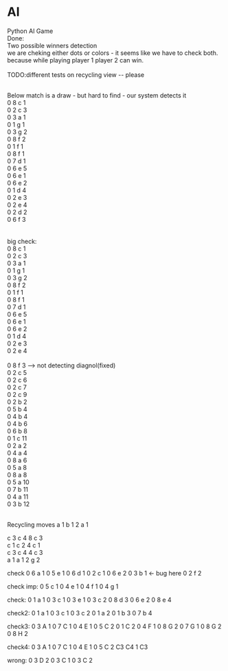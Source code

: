# AI



Python AI Game  
Done:  
Two possible winners detection  
we are cheking either dots or colors - it seems like we have to check both.   
because while playing player 1 player 2 can win.  
<br>
TODO:different tests on recycling view -- please  
<br>

Below match is a draw - but hard to find - our system detects it  
0 8 c 1  
0 2 c 3  
0 3 a 1  
0 1 g 1  
0 3 g 2  
0 8 f 2  
0 1 f 1  
0 8 f 1  
0 7 d 1  
0 6 e 5  
0 6 e 1  
0 6 e 2  
0 1 d 4  
0 2 e 3  
0 2 e 4  
0 2 d 2  
0 6 f 3  
<br>
<br>
big check:  
0 8 c 1  
0 2 c 3  
0 3 a 1  
0 1 g 1  
0 3 g 2  
0 8 f 2  
0 1 f 1  
0 8 f 1  
0 7 d 1  
0 6 e 5  
0 6 e 1  
0 6 e 2  
0 1 d 4  
0 2 e 3  
0 2 e 4  
<br> 
0 8 f 3 --> not detecting diagnol(fixed)
<br>
0 2 c 5  
0 2 c 6  
0 2 c 7  
0 2 c 9  
0 2 b 2  
0 5 b 4  
0 4 b 4  
0 4 b 6  
0 6 b 8  
0 1 c 11  
0 2 a 2  
0 4 a 4  
0 8 a 6  
0 5 a 8  
0 8 a 8  
0 5 a 10  
0 7 b 11  
0 4 a 11  
0 3 b 12  
   
<br>
Recycling moves  
a 1 b 1 2 a 1  
 
c 3 c 4 8 c 3   
c 1 c 2 4 c 1  
c 3 c 4 4 c 3  
a 1 a 1 2 g 2  
 



check
0 6 a 1
0 5 e 1
0 6 d 1
0 2 c 1
0 6 e 2
0 3 b 1 <- bug here
0 2 f 2
 


check imp:
0 5 c 1
0 4 e 1
0 4 f 1
0 4 g 1
 
check:
0 1 a 1
0 3 c 1
0 3 e 1
0 3 c 2
0 8 d 3
0 6 e 2
0 8 e 4

check2:
0 1 a 1
0 3 c 1
0 3 c 2
0 1 a 2
0 1 b 3
0 7 b 4

check3:
0 3 A 1
0 7 C 1
0 4 E 1
0 5 C 2
0 1 C 2
0 4 F 1
0 8 G 2
0 7 G 1
0 8 G 2
0 8 H 2

check4:
0 3 A 1
0 7 C 1
0 4 E 1
0 5 C 2
C3 C4 1 C3

wrong:
0 3 D 2
0 3 C 1
0 3 C 2
